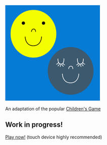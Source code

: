 <img src="lets_go_fishin.png" width="300">

An adaptation of the popular [Children's Game](https://youtu.be/OcWgUEvBH9Y?t=4)

## Work in progress!

[Play now!](//jonashw.github.io/p5js_lets_go_fishin/) (touch device highly recommended)
